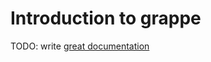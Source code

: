 # Introduction to grappe

TODO: write [great documentation](http://jacobian.org/writing/what-to-write/)
